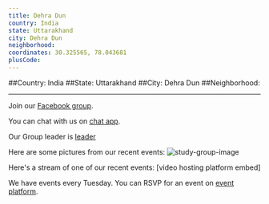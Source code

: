 ```yaml
---
title: Dehra Dun
country: India
state: Uttarakhand
city: Dehra Dun
neighborhood: 
coordinates: 30.325565, 78.043681
plusCode:
---
```


##Country: India
##State: Uttarakhand
##City: Dehra Dun
##Neighborhood: 
*****
Join our [Facebook group](https://www.facebook.com/groups/free.code.camp.dehradun).

You can chat with us on [chat app]().

Our Group leader is [leader]()

Here are some pictures from our recent events:
![study-group-image]()

Here's a stream of one of our recent events:
[video hosting platform embed]

We have events every Tuesday. You can RSVP for an event on [event platform]().
